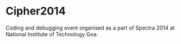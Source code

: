 Cipher2014
==========

Coding and debugging event organised as a part of  Spectra 2014 at National Institute of Technology Goa.
